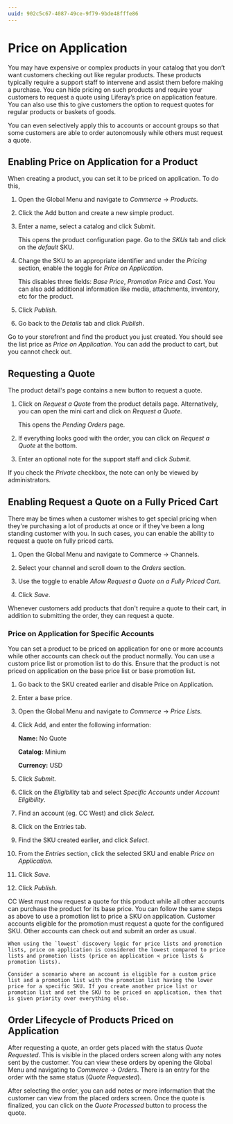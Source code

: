 ```yaml
---
uuid: 902c5c67-4087-49ce-9f79-9bde48fffe86
---
```

# Price on Application

You may have expensive or complex products in your catalog that you don’t want customers checking out like regular products. These products typically require a support staff to intervene and assist them before making a purchase. You can hide pricing on such products and require your customers to request a quote using Liferay’s price on application feature. You can also use this to give customers the option to request quotes for regular products or baskets of goods. 

You can even selectively apply this to accounts or account groups so that some customers are able to order autonomously while others must request a quote. 

## Enabling Price on Application for a Product

When creating a product, you can set it to be priced on application. To do this,

1. Open the Global Menu and navigate to *Commerce* &rarr; *Products*.

1. Click the Add button and create a new simple product. 

1. Enter a name, select a catalog and click Submit.

   This opens the product configuration page. Go to the *SKUs* tab and click on the *default* SKU. 

1. Change the SKU to an appropriate identifier and under the *Pricing* section, enable the toggle for *Price on Application*. 

   This disables three fields: *Base Price*, *Promotion Price* and *Cost*. You can also add additional information like media, attachments, inventory, etc for the product. 

1. Click *Publish*.

1. Go back to the *Details* tab and click *Publish*. 

Go to your storefront and find the product you just created. You should see the list price as *Price on Application*. You can add the product to cart, but you cannot check out.

## Requesting a Quote

The product detail's page contains a new button to request a quote. 

1. Click on *Request a Quote* from the product details page. Alternatively, you can open the mini cart and click on *Request a Quote*. 

   This opens the *Pending Orders* page. 

1. If everything looks good with the order, you can click on *Request a Quote* at the bottom. 

1. Enter an optional note for the support staff and click *Submit*. 

If you check the *Private* checkbox, the note can only be viewed by administrators.

## Enabling Request a Quote on a Fully Priced Cart

There may be times when a customer wishes to get special pricing when they're purchasing a lot of products at once or if they've been a long standing customer with you. In such cases, you can enable the ability to request a quote on fully priced carts. 

1. Open the Global Menu and navigate to Commerce &rarr; Channels.

1. Select your channel and scroll down to the *Orders* section.

1. Use the toggle to enable *Allow Request a Quote on a Fully Priced Cart*. 

1. Click *Save*.

Whenever customers add products that don't require a quote to their cart, in addition to submitting the order, they can request a quote. 

### Price on Application for Specific Accounts

You can set a product to be priced on application for one or more accounts while other accounts can check out the product normally. You can use a custom price list or promotion list to do this. Ensure that the product is not priced on application on the base price list or base promotion list. 

1. Go back to the SKU created earlier and disable Price on Application. 

1. Enter a base price.

1. Open the Global Menu and navigate to *Commerce* &rarr; *Price Lists*.

1. Click Add, and enter the following information:

   **Name:** No Quote

   **Catalog:** Minium

   **Currency:** USD

1. Click *Submit*. 

1. Click on the *Eligibility* tab and select *Specific Accounts* under *Account Eligibility*.

1. Find an account (eg. CC West) and click *Select*.

1. Click on the Entries tab.

1. Find the SKU created earlier, and click *Select*.

1. From the *Entries* section, click the selected SKU and enable *Price on Application*.

1. Click *Save*.

1. Click *Publish*.

CC West must now request a quote for this product while all other accounts can purchase the product for its base price. You can follow the same steps as above to use a promotion list to price a SKU on application. Customer accounts eligible for the promotion must request a quote for the configured SKU. Other accounts can check out and submit an order as usual. 

```{important}
When using the `lowest` discovery logic for price lists and promotion lists, price on application is considered the lowest compared to price lists and promotion lists (price on application < price lists & promotion lists). 

Consider a scenario where an account is eligible for a custom price list and a promotion list with the promotion list having the lower price for a specific SKU. If you create another price list or promotion list and set the SKU to be priced on application, then that is given priority over everything else. 
```

## Order Lifecycle of Products Priced on Application

After requesting a quote, an order gets placed with the status *Quote Requested*. This is visible in the placed orders screen along with any notes sent by the customer. You can view these orders by opening the Global Menu and navigating to *Commerce* &rarr; *Orders*. There is an entry for the order with the same status (*Quote Requested*).

After selecting the order, you can add notes or more information that the customer can view from the placed orders screen. Once the quote is finalized, you can click on the *Quote Processed* button to process the quote. 

